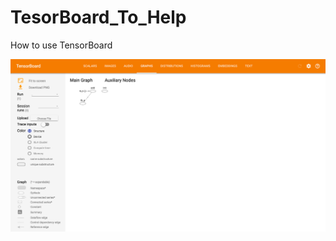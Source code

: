 # TesorBoard_To_Help
How to use TensorBoard

![tensorboardToHelp.png](https://github.com/leehaesung/TesorBoard_To_Help/blob/master/ImageFiles/tensorboardToHelp.png)
